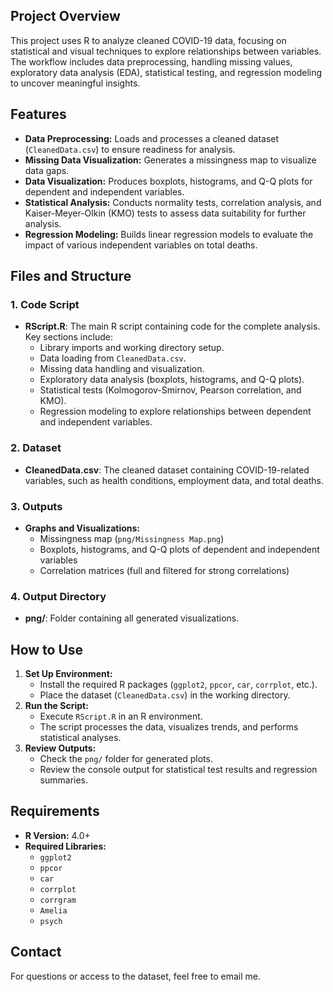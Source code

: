 ## Project Overview  
This project uses R to analyze cleaned COVID-19 data, focusing on statistical and visual techniques to explore relationships between variables. The workflow includes data preprocessing, handling missing values, exploratory data analysis (EDA), statistical testing, and regression modeling to uncover meaningful insights.  

## Features  
- **Data Preprocessing:** Loads and processes a cleaned dataset (`CleanedData.csv`) to ensure readiness for analysis.  
- **Missing Data Visualization:** Generates a missingness map to visualize data gaps.  
- **Data Visualization:** Produces boxplots, histograms, and Q-Q plots for dependent and independent variables.  
- **Statistical Analysis:** Conducts normality tests, correlation analysis, and Kaiser-Meyer-Olkin (KMO) tests to assess data suitability for further analysis.  
- **Regression Modeling:** Builds linear regression models to evaluate the impact of various independent variables on total deaths.  

## Files and Structure  

### **1. Code Script**  
- **RScript.R**: The main R script containing code for the complete analysis. Key sections include:  
  - Library imports and working directory setup.  
  - Data loading from `CleanedData.csv`.  
  - Missing data handling and visualization.  
  - Exploratory data analysis (boxplots, histograms, and Q-Q plots).  
  - Statistical tests (Kolmogorov-Smirnov, Pearson correlation, and KMO).  
  - Regression modeling to explore relationships between dependent and independent variables.  

### **2. Dataset**  
- **CleanedData.csv**: The cleaned dataset containing COVID-19-related variables, such as health conditions, employment data, and total deaths.  

### **3. Outputs**  
- **Graphs and Visualizations:**  
  - Missingness map (`png/Missingness Map.png`)  
  - Boxplots, histograms, and Q-Q plots of dependent and independent variables  
  - Correlation matrices (full and filtered for strong correlations)  

### **4. Output Directory**  
- **png/**: Folder containing all generated visualizations.  

## How to Use  
1. **Set Up Environment:**  
   - Install the required R packages (`ggplot2`, `ppcor`, `car`, `corrplot`, etc.).  
   - Place the dataset (`CleanedData.csv`) in the working directory.  
2. **Run the Script:**  
   - Execute `RScript.R` in an R environment.  
   - The script processes the data, visualizes trends, and performs statistical analyses.  
3. **Review Outputs:**  
   - Check the `png/` folder for generated plots.  
   - Review the console output for statistical test results and regression summaries.  

## Requirements  
- **R Version:** 4.0+  
- **Required Libraries:**  
  - `ggplot2`  
  - `ppcor`  
  - `car`  
  - `corrplot`  
  - `corrgram`  
  - `Amelia`  
  - `psych`  

## Contact  
For questions or access to the dataset, feel free to email me.
